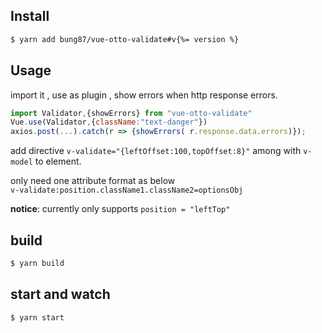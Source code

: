 ## Install

```sh
$ yarn add bung87/vue-otto-validate#v{%= version %}
```
## Usage  
import it , use as plugin , show errors when http response errors.
```js
import Validator,{showErrors} from "vue-otto-validate"
Vue.use(Validator,{className:"text-danger"})
axios.post(...).catch(r => {showErrors( r.response.data.errors)});
```
add directive `v-validate="{leftOffset:100,topOffset:8}"` among with `v-model` to element.  

only need one attribute format as below  
`v-validate:position.className1.className2=optionsObj`  

__notice__: currently only supports `position = "leftTop"`  
## build

```sh
$ yarn build
```

## start and watch

```sh
$ yarn start
```
